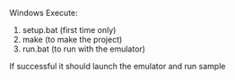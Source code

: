 Windows
Execute:
1. setup.bat (first time only)
2. make (to make the project)
3. run.bat (to run with the emulator)

If successful it should launch the emulator and run sample